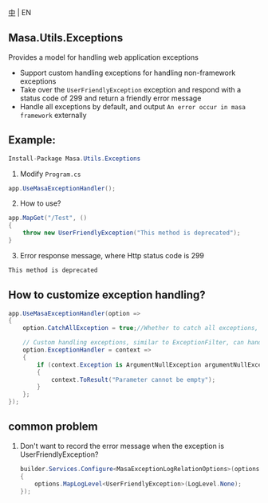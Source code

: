 [中](README.zh-CN.md) | EN

## Masa.Utils.Exceptions

Provides a model for handling web application exceptions

* Support custom handling exceptions for handling non-framework exceptions
* Take over the `UserFriendlyException` exception and respond with a status code of 299 and return a friendly error message
* Handle all exceptions by default, and output `An error occur in masa framework` externally

## Example:

``` C#
Install-Package Masa.Utils.Exceptions
```

1. Modify `Program.cs`

``` C#
app.UseMasaExceptionHandler();
```

2. How to use?

``` C#
app.MapGet("/Test", ()
{
    throw new UserFriendlyException("This method is deprecated");
}
```

3. Error response message, where Http status code is 299

``` js
This method is deprecated
```

## How to customize exception handling?

``` C#
app.UseMasaExceptionHandler(option =>
{
    option.CatchAllException = true;//Whether to catch all exceptions, the default is true, the default output of caught exceptions: An error occur in masa framework

    // Custom handling exceptions, similar to ExceptionFilter, can handle exception information according to the exception type, and output the response result through the ToResult method
    option.ExceptionHandler = context =>
    {
        if (context.Exception is ArgumentNullException argumentNullException)
        {
            context.ToResult("Parameter cannot be empty");
        }
    };
});
```

## common problem

1. Don't want to record the error message when the exception is UserFriendlyException?

     ```` C#
     builder.Services.Configure<MasaExceptionLogRelationOptions>(options =>
     {
         options.MapLogLevel<UserFriendlyException>(LogLevel.None);
     });
     ````
